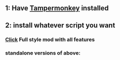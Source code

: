 ## 1: Have [Tampermonkey](https://chrome.google.com/webstore/detail/tampermonkey/dhdgffkkebhmkfjojejmpbldmpobfkfo) installed 
## 2: install whatever script you want
### [Click](https://github.com/bean-frog/site-tweaks/raw/main/open.spotify.com/stylemod.user.js) Full style mod with all features
### standalone versions of above:

